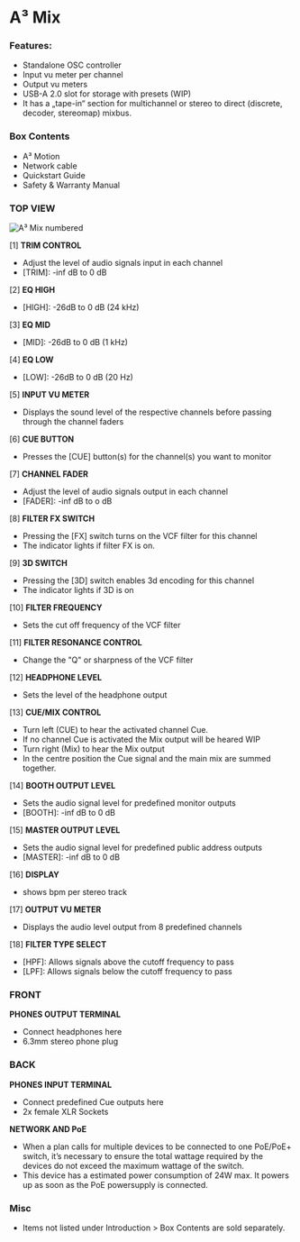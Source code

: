 # A³ Mix
### Features:
- Standalone OSC controller
- Input vu meter per channel
- Output vu meters
- USB-A 2.0 slot for storage with presets (WIP)
- It has a „tape-in“ section for multichannel or stereo to direct (discrete, decoder, stereomap) mixbus.

### Box Contents
- A³ Motion
- Network cable
- Quickstart Guide
- Safety & Warranty Manual

### TOP VIEW
![A³ Mix numbered](https://doc.a3-audio.com/static/user/a3_systen_symbol_mix_numbered.png)

[1] **TRIM CONTROL**
- Adjust the level of audio signals input in each channel
- [TRIM]: -inf dB to 0 dB

[2] **EQ HIGH**
- [HIGH]: -26dB to 0 dB (24 kHz)

[3] **EQ MID**
- [MID]: -26dB to 0 dB (1 kHz)

[4] **EQ LOW**
- [LOW]: -26dB to 0 dB (20 Hz)

[5] **INPUT VU METER**
- Displays the sound level of the respective channels before passing through the channel faders

[6] **CUE BUTTON**
- Presses the [CUE] button(s) for the channel(s) you want to monitor

[7] **CHANNEL FADER**
- Adjust the level of audio signals output in each channel
- [FADER]: -inf dB to o dB

[8] **FILTER FX SWITCH**
- Pressing the [FX] switch turns on the VCF filter for this channel
- The indicator lights if filter FX is on.

[9]  **3D SWITCH**
- Pressing the [3D] switch enables 3d encoding for this channel
- The indicator lights if 3D is on

[10] **FILTER FREQUENCY**
- Sets the cut off frequency of the VCF filter

[11] **FILTER RESONANCE CONTROL**
- Change the "Q" or sharpness of the VCF filter

[12] **HEADPHONE LEVEL**
- Sets the level of the headphone output

[13] **CUE/MIX CONTROL**
- Turn left (CUE) to hear the activated channel Cue.
- If no channel Cue is activated the Mix output will be heared WIP
- Turn right (Mix) to hear the Mix output
- In the centre position the Cue signal and the main mix are summed together.

[14] **BOOTH OUTPUT LEVEL**
- Sets the audio signal level for predefined monitor outputs
- [BOOTH]: -inf dB to 0 dB

[15] **MASTER OUTPUT LEVEL**
- Sets the audio signal level for predefined public address outputs
- [MASTER]: -inf dB to 0 dB

[16] **DISPLAY**
- shows bpm per stereo track

[17] **OUTPUT VU METER**
- Displays the audio level output from 8 predefined channels

[18] **FILTER TYPE SELECT**
- [HPF]: Allows signals above the cutoff frequency to pass
- [LPF]: Allows signals below the cutoff frequency to pass

### FRONT
**PHONES OUTPUT TERMINAL**
- Connect headphones here
- 6.3mm stereo phone plug

### BACK
**PHONES INPUT TERMINAL**
- Connect predefined Cue outputs here
-  2x female XLR Sockets

**NETWORK AND PoE**
- When a plan calls for multiple devices to be connected to one PoE/PoE+ switch, it’s necessary to ensure the total wattage required by the devices do not exceed the maximum wattage of the switch.
- This device has a  estimated power consumption of 24W max. It powers up as soon as the PoE powersupply is connected.

### Misc
- Items not listed under Introduction > Box Contents are sold separately.